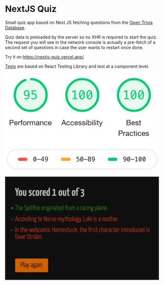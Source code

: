 # NextJS Quiz

Small quiz app based on Next JS fetching questions from the [Open Trivia Database](opentdb.com).

Quiz data is preloaded by the server so no XHR is required to start the quiz. The request you will see in the network console is actually a pre-fetch of a second set of questions in case the user wants to restart once done.

Try it on https://nextjs-quiz.vercel.app/ 

[Tests](./__tests__) are based on React Testing Library and test at a component level.

![Lighthouse audit results](./lighthouse.png)

![Screenshot](./screenshot.png)
